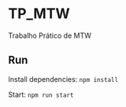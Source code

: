 # TP_MTW
Trabalho Prático de MTW

## Run
Install dependencies: `npm install`

Start: `npm run start`

